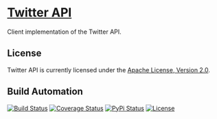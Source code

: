 # [Twitter API](http://twitter-api.hive.pt)

Client implementation of the Twitter API.

## License

Twitter API is currently licensed under the [Apache License, Version 2.0](http://www.apache.org/licenses/).

## Build Automation

[![Build Status](https://travis-ci.org/hivesolutions/twitter_api.svg?branch=master)](https://travis-ci.org/hivesolutions/twitter_api)
[![Coverage Status](https://coveralls.io/repos/hivesolutions/twitter_api/badge.svg?branch=master)](https://coveralls.io/r/hivesolutions/twitter_api?branch=master)
[![PyPi Status](https://img.shields.io/pypi/v/twitter_api.svg)](https://pypi.python.org/pypi/twitter_api)
[![License](http://img.shields.io/badge/license-Apache%202.0-blue.svg)](http://www.apache.org/licenses/)
